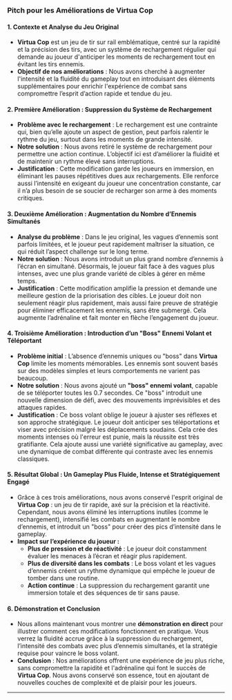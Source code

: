 ### **Pitch pour les Améliorations de Virtua Cop**

#### 1\. **Contexte et Analyse du Jeu Original**

* **Virtua Cop** est un jeu de tir sur rail emblématique, centré sur la rapidité et la précision des tirs, avec un
  système de rechargement régulier qui demande au joueur d'anticiper les moments de rechargement tout en évitant les
  tirs ennemis.
* **Objectif de nos améliorations** : Nous avons cherché à augmenter l'intensité et la fluidité du gameplay tout en
  introduisant des éléments supplémentaires pour enrichir l'expérience de combat sans compromettre l’esprit d’action
  rapide et tendue du jeu.

#### 2\. **Première Amélioration : Suppression du Système de Rechargement**

* **Problème avec le rechargement** : Le rechargement est une contrainte qui, bien qu’elle ajoute un aspect de gestion,
  peut parfois ralentir le rythme du jeu, surtout dans les moments de grande intensité.
* **Notre solution** : Nous avons retiré le système de rechargement pour permettre une action continue. L’objectif ici
  est d’améliorer la fluidité et de maintenir un rythme élevé sans interruptions.
* **Justification** : Cette modification garde les joueurs en immersion, en éliminant les pauses répétitives dues aux
  rechargements. Elle renforce aussi l’intensité en exigeant du joueur une concentration constante, car il n’a plus
  besoin de se soucier de recharger son arme à des moments critiques.

#### 3\. **Deuxième Amélioration : Augmentation du Nombre d’Ennemis Simultanés**

* **Analyse du problème** : Dans le jeu original, les vagues d’ennemis sont parfois limitées, et le joueur peut
  rapidement maîtriser la situation, ce qui réduit l’aspect challenge sur le long terme.
* **Notre solution** : Nous avons introduit un plus grand nombre d’ennemis à l’écran en simultané. Désormais, le joueur
  fait face à des vagues plus intenses, avec une plus grande variété de cibles à gérer en même temps.
* **Justification** : Cette modification amplifie la pression et demande une meilleure gestion de la priorisation des
  cibles. Le joueur doit non seulement réagir plus rapidement, mais aussi faire preuve de stratégie pour éliminer
  efficacement les ennemis, sans être submergé. Cela augmente l’adrénaline et fait monter en flèche l’engagement du
  joueur.

#### 4\. **Troisième Amélioration : Introduction d’un "Boss" Ennemi Volant et Téléportant**

* **Problème initial** : L’absence d’ennemis uniques ou "boss" dans **Virtua Cop** limite les moments mémorables. Les
  ennemis sont souvent basés sur des modèles simples et leurs comportements ne varient pas beaucoup.
* **Notre solution** : Nous avons ajouté un **"boss" ennemi volant**, capable de se téléporter toutes les 0.7 secondes.
  Ce "boss" introduit une nouvelle dimension de défi, avec des mouvements imprévisibles et des attaques rapides.
* **Justification** : Ce boss volant oblige le joueur à ajuster ses réflexes et son approche stratégique. Le joueur doit
  anticiper ses téléportations et viser avec précision malgré les déplacements soudains. Cela crée des moments intenses
  où l'erreur est punie, mais la réussite est très gratifiante. Cela ajoute aussi une variété significative au gameplay,
  avec une dynamique de combat différente qui contraste avec les ennemis classiques.

#### 5\. **Résultat Global : Un Gameplay Plus Fluide, Intense et Stratégiquement Engagé**

* Grâce à ces trois améliorations, nous avons conservé l'esprit original de **Virtua Cop** : un jeu de tir rapide, axé
  sur la précision et la réactivité. Cependant, nous avons éliminé les interruptions inutiles (comme le rechargement),
  intensifié les combats en augmentant le nombre d’ennemis, et introduit un "boss" pour créer des pics d’intensité dans
  le gameplay.
* **Impact sur l’expérience du joueur :**
    * **Plus de pression et de réactivité** : Le joueur doit constamment évaluer les menaces à l’écran et réagir plus
      rapidement.
    * **Plus de diversité dans les combats** : Le boss volant et les vagues d’ennemis créent un rythme dynamique qui
      empêche le joueur de tomber dans une routine.
    * **Action continue** : La suppression du rechargement garantit une immersion totale et des séquences de tir sans
      pause.

#### 6\. **Démonstration et Conclusion**

* Nous allons maintenant vous montrer une **démonstration en direct** pour illustrer comment ces modifications
  fonctionnent en pratique. Vous verrez la fluidité accrue grâce à la suppression du rechargement, l’intensité des
  combats avec plus d’ennemis simultanés, et la stratégie requise pour vaincre le boss volant.
* **Conclusion** : Nos améliorations offrent une expérience de jeu plus riche, sans compromettre la rapidité et
  l'adrénaline qui font le succès de **Virtua Cop**. Nous avons conservé son essence, tout en ajoutant de nouvelles
  couches de complexité et de plaisir pour les joueurs.

* * *